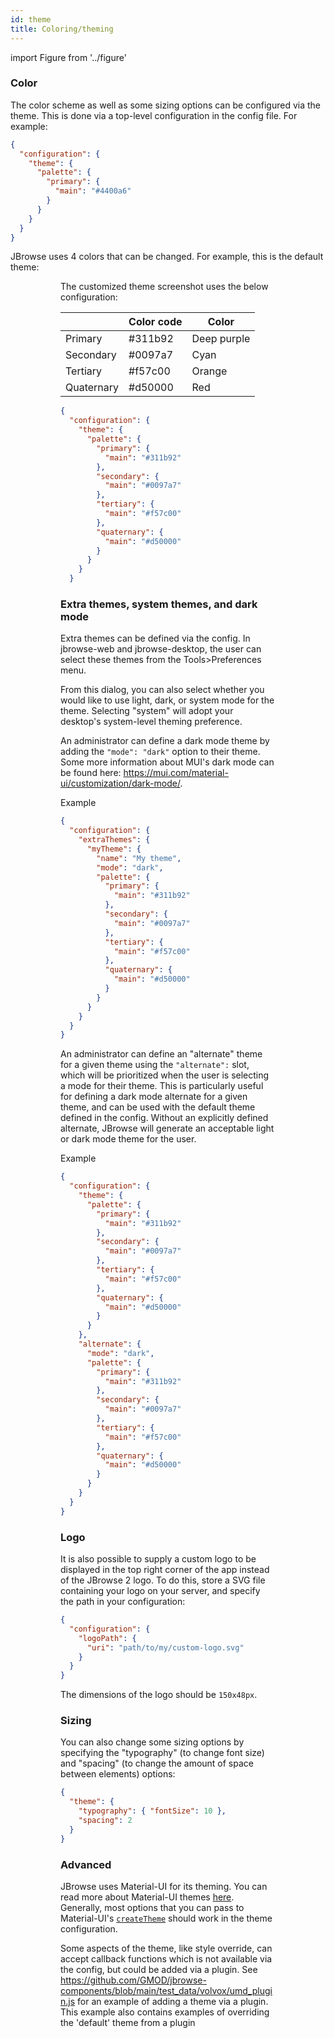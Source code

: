 ```yaml
---
id: theme
title: Coloring/theming
---
```


import Figure from '../figure'

### Color

The color scheme as well as some sizing options can be configured via the theme.
This is done via a top-level configuration in the config file. For example:

```json
{
  "configuration": {
    "theme": {
      "palette": {
        "primary": {
          "main": "#4400a6"
        }
      }
    }
  }
}
```

JBrowse uses 4 colors that can be changed. For example, this is the default
theme:

<Figure src="/img/default_theme.png" caption="Example screenshot showing the default theme"/>

<Figure src="/img/customized_theme.png" caption="Example screenshot showing the customized theme"/>

The customized theme screenshot uses the below configuration:

|            | Color code | Color       |
| ---------- | ---------- | ----------- |
| Primary    | #311b92    | Deep purple |
| Secondary  | #0097a7    | Cyan        |
| Tertiary   | #f57c00    | Orange      |
| Quaternary | #d50000    | Red         |

```json
{
  "configuration": {
    "theme": {
      "palette": {
        "primary": {
          "main": "#311b92"
        },
        "secondary": {
          "main": "#0097a7"
        },
        "tertiary": {
          "main": "#f57c00"
        },
        "quaternary": {
          "main": "#d50000"
        }
      }
    }
  }
```

### Extra themes, system themes, and dark mode

Extra themes can be defined via the config. In jbrowse-web and jbrowse-desktop,
the user can select these themes from the Tools>Preferences menu.

From this dialog, you can also select whether you would like to use light, dark,
or system mode for the theme. Selecting "system" will adopt your desktop's
system-level theming preference.

An administrator can define a dark mode theme by adding the `"mode": "dark"`
option to their theme. Some more information about MUI's dark mode can be found
here: https://mui.com/material-ui/customization/dark-mode/.

Example

```json
{
  "configuration": {
    "extraThemes": {
      "myTheme": {
        "name": "My theme",
        "mode": "dark",
        "palette": {
          "primary": {
            "main": "#311b92"
          },
          "secondary": {
            "main": "#0097a7"
          },
          "tertiary": {
            "main": "#f57c00"
          },
          "quaternary": {
            "main": "#d50000"
          }
        }
      }
    }
  }
}
```

An administrator can define an "alternate" theme for a given theme using the
`"alternate":` slot, which will be prioritized when the user is selecting a mode
for their theme. This is particularly useful for defining a dark mode alternate
for a given theme, and can be used with the default theme defined in the config.
Without an explicitly defined alternate, JBrowse will generate an acceptable
light or dark mode theme for the user.

Example

```json
{
  "configuration": {
    "theme": {
      "palette": {
        "primary": {
          "main": "#311b92"
        },
        "secondary": {
          "main": "#0097a7"
        },
        "tertiary": {
          "main": "#f57c00"
        },
        "quaternary": {
          "main": "#d50000"
        }
      }
    },
    "alternate": {
      "mode": "dark",
      "palette": {
        "primary": {
          "main": "#311b92"
        },
        "secondary": {
          "main": "#0097a7"
        },
        "tertiary": {
          "main": "#f57c00"
        },
        "quaternary": {
          "main": "#d50000"
        }
      }
    }
  }
}
```

### Logo

It is also possible to supply a custom logo to be displayed in the top right
corner of the app instead of the JBrowse 2 logo. To do this, store a SVG file
containing your logo on your server, and specify the path in your configuration:

```json
{
  "configuration": {
    "logoPath": {
      "uri": "path/to/my/custom-logo.svg"
    }
  }
}
```

The dimensions of the logo should be `150x48px`.

### Sizing

You can also change some sizing options by specifying the "typography" (to
change font size) and "spacing" (to change the amount of space between elements)
options:

```json
{
  "theme": {
    "typography": { "fontSize": 10 },
    "spacing": 2
  }
}
```

### Advanced

JBrowse uses Material-UI for its theming. You can read more about Material-UI
themes [here](https://mui.com/material-ui/customization/theming/). Generally,
most options that you can pass to Material-UI's
[`createTheme`](https://mui.com/material-ui/customization/theming/#createtheme-options-args-theme)
should work in the theme configuration.

Some aspects of the theme, like style override, can accept callback functions
which is not available via the config, but could be added via a plugin. See
https://github.com/GMOD/jbrowse-components/blob/main/test_data/volvox/umd_plugin.js
for an example of adding a theme via a plugin. This example also contains
examples of overriding the 'default' theme from a plugin
